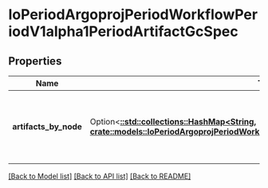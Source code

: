 # IoPeriodArgoprojPeriodWorkflowPeriodV1alpha1PeriodArtifactGcSpec

## Properties

Name | Type | Description | Notes
------------ | ------------- | ------------- | -------------
**artifacts_by_node** | Option<[**::std::collections::HashMap<String, crate::models::IoPeriodArgoprojPeriodWorkflowPeriodV1alpha1PeriodArtifactNodeSpec>**](io.argoproj.workflow.v1alpha1.ArtifactNodeSpec.md)> | ArtifactsByNode maps Node name to information pertaining to Artifacts on that Node | [optional]

[[Back to Model list]](../README.md#documentation-for-models) [[Back to API list]](../README.md#documentation-for-api-endpoints) [[Back to README]](../README.md)


